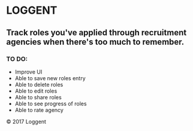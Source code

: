 # LOGGENT
## Track roles you've applied through recruitment agencies when there's too much to remember.
### TO DO:
- Improve UI
- Able to save new roles entry
- Able to delete roles
- Able to edit roles
- Able to share roles
- Able to see progress of roles
- Able to rate agency

© 2017 Loggent
